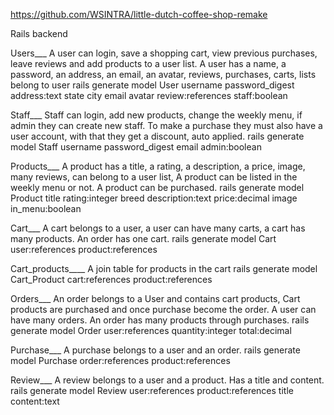 https://github.com/WSINTRA/little-dutch-coffee-shop-remake

Rails backend

Users___
A user can login, save a shopping cart, view previous purchases, leave reviews and add products to a user list.
A user has a name, a password, an address, an email, an avatar, reviews, purchases, carts, lists belong to user
rails generate model User username password_digest address:text state city email avatar review:references staff:boolean

Staff___
Staff can login, add new products, change the weekly menu, if admin they can create new staff.
To make a purchase they must also have a user account, with that they get a discount, auto applied.
rails generate model Staff username password_digest email admin:boolean

Products___
A product has a title, a rating, a description, a price, image, many reviews, can belong to a user list,
A product can be listed in the weekly menu or not. A product can be purchased. 
rails generate model Product title rating:integer breed description:text price:decimal image in_menu:boolean

Cart___
A cart belongs to a user, a user can have many carts, a cart has many products. An order has one cart. 
rails generate model Cart user:references product:references 

Cart_products____
A join table for products in the cart
rails generate model Cart_Product cart:references product:references

Orders___
An order belongs to a User and contains cart products, Cart products are purchased and once purchase become the order. A user can have many orders. An order has many products through purchases. 
rails generate model Order user:references quantity:integer total:decimal

Purchase___
A purchase belongs to a user and an order.
rails generate model Purchase order:references product:references

Review___
A review belongs to a user and a product. Has a title and content.
rails generate model Review user:references product:references title content:text

